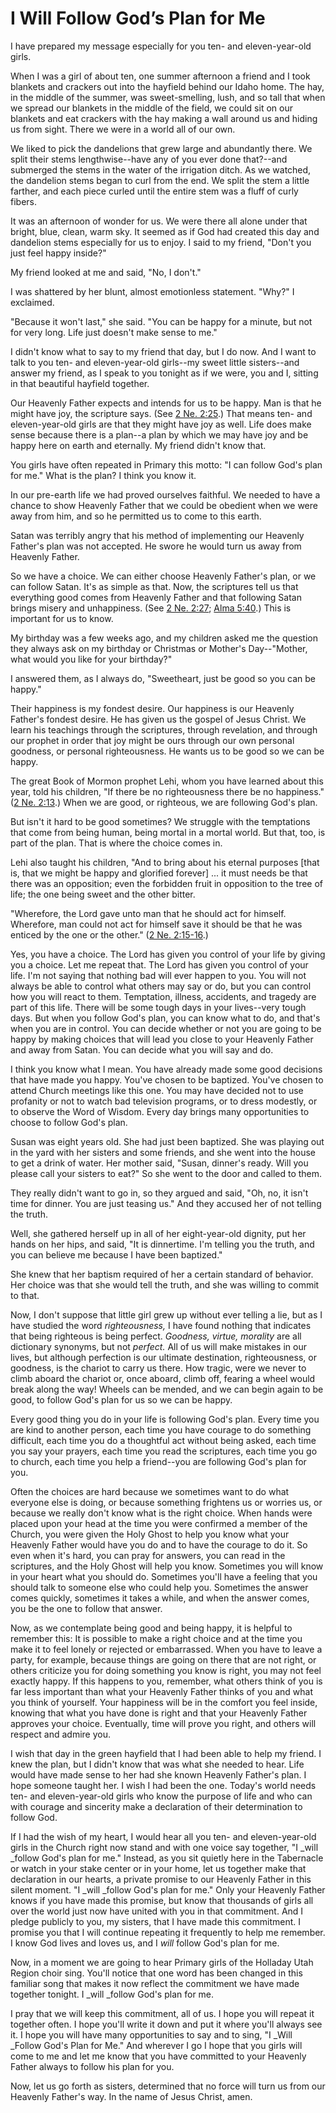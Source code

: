 # I Will Follow God’s Plan for Me

I have prepared my message especially for you ten- and eleven-year-old girls.

When I was a girl of about ten, one summer afternoon a friend and I took
blankets and crackers out into the hayfield behind our Idaho home. The hay, in
the middle of the summer, was sweet-smelling, lush, and so tall that when we
spread our blankets in the middle of the field, we could sit on our blankets
and eat crackers with the hay making a wall around us and hiding us from
sight. There we were in a world all of our own.

We liked to pick the dandelions that grew large and abundantly there. We split
their stems lengthwise--have any of you ever done that?--and submerged the
stems in the water of the irrigation ditch. As we watched, the dandelion stems
began to curl from the end. We split the stem a little farther, and each piece
curled until the entire stem was a fluff of curly fibers.

It was an afternoon of wonder for us. We were there all alone under that
bright, blue, clean, warm sky. It seemed as if God had created this day and
dandelion stems especially for us to enjoy. I said to my friend, "Don't you
just feel happy inside?"

My friend looked at me and said, "No, I don't."

I was shattered by her blunt, almost emotionless statement. "Why?" I
exclaimed.

"Because it won't last," she said. "You can be happy for a minute, but not for
very long. Life just doesn't make sense to me."

I didn't know what to say to my friend that day, but I do now. And I want to
talk to you ten- and eleven-year-old girls--my sweet little sisters--and
answer my friend, as I speak to you tonight as if we were, you and I, sitting
in that beautiful hayfield together.

Our Heavenly Father expects and intends for us to be happy. Man is that he
might have joy, the scripture says. (See [2 Ne.
2:25](https://www.lds.org/scriptures/bofm/2-ne/2.25?lang=eng#24).) That means
ten- and eleven-year-old girls are that they might have joy as well. Life does
make sense because there is a plan--a plan by which we may have joy and be
happy here on earth and eternally. My friend didn't know that.

You girls have often repeated in Primary this motto: "I can follow God's plan
for me." What is the plan? I think you know it.

In our pre-earth life we had proved ourselves faithful. We needed to have a
chance to show Heavenly Father that we could be obedient when we were away
from him, and so he permitted us to come to this earth.

Satan was terribly angry that his method of implementing our Heavenly Father's
plan was not accepted. He swore he would turn us away from Heavenly Father.

So we have a choice. We can either choose Heavenly Father's plan, or we can
follow Satan. It's as simple as that. Now, the scriptures tell us that
everything good comes from Heavenly Father and that following Satan brings
misery and unhappiness. (See [2 Ne.
2:27](https://www.lds.org/scriptures/bofm/2-ne/2.27?lang=eng#26); [Alma
5:40](https://www.lds.org/scriptures/bofm/alma/5.40?lang=eng#39).) This is
important for us to know.

My birthday was a few weeks ago, and my children asked me the question they
always ask on my birthday or Christmas or Mother's Day--"Mother, what would
you like for your birthday?"

I answered them, as I always do, "Sweetheart, just be good so you can be
happy."

Their happiness is my fondest desire. Our happiness is our Heavenly Father's
fondest desire. He has given us the gospel of Jesus Christ. We learn his
teachings through the scriptures, through revelation, and through our prophet
in order that joy might be ours through our own personal goodness, or personal
righteousness. He wants us to be good so we can be happy.

The great Book of Mormon prophet Lehi, whom you have learned about this year,
told his children, "If there be no righteousness there be no happiness." ([2
Ne. 2:13](https://www.lds.org/scriptures/bofm/2-ne/2.13?lang=eng#12).) When we
are good, or righteous, we are following God's plan.

But isn't it hard to be good sometimes? We struggle with the temptations that
come from being human, being mortal in a mortal world. But that, too, is part
of the plan. That is where the choice comes in.

Lehi also taught his children, "And to bring about his eternal purposes [that
is, that we might be happy and glorified forever] ... it must needs be that
there was an opposition; even the forbidden fruit in opposition to the tree of
life; the one being sweet and the other bitter.

"Wherefore, the Lord gave unto man that he should act for himself. Wherefore,
man could not act for himself save it should be that he was enticed by the one
or the other." ([2 Ne.
2:15-16](https://www.lds.org/scriptures/bofm/2-ne/2.15-16?lang=eng#14).)

Yes, you have a choice. The Lord has given you control of your life by giving
you a choice. Let me repeat that. The Lord has given you control of your life.
I'm not saying that nothing bad will ever happen to you. You will not always
be able to control what others may say or do, but you can control how you will
react to them. Temptation, illness, accidents, and tragedy are part of this
life. There will be some tough days in your lives--very tough days. But when
you follow God's plan, you can know what to do, and that's when you are in
control. You can decide whether or not you are going to be happy by making
choices that will lead you close to your Heavenly Father and away from Satan.
You can decide what you will say and do.

I think you know what I mean. You have already made some good decisions that
have made you happy. You've chosen to be baptized. You've chosen to attend
Church meetings like this one. You may have decided not to use profanity or
not to watch bad television programs, or to dress modestly, or to observe the
Word of Wisdom. Every day brings many opportunities to choose to follow God's
plan.

Susan was eight years old. She had just been baptized. She was playing out in
the yard with her sisters and some friends, and she went into the house to get
a drink of water. Her mother said, "Susan, dinner's ready. Will you please
call your sisters to eat?" So she went to the door and called to them.

They really didn't want to go in, so they argued and said, "Oh, no, it isn't
time for dinner. You are just teasing us." And they accused her of not telling
the truth.

Well, she gathered herself up in all of her eight-year-old dignity, put her
hands on her hips, and said, "It is dinnertime. I'm telling you the truth, and
you can believe me because I have been baptized."

She knew that her baptism required of her a certain standard of behavior. Her
choice was that she would tell the truth, and she was willing to commit to
that.

Now, I don't suppose that little girl grew up without ever telling a lie, but
as I have studied the word _righteousness,_ I have found nothing that
indicates that being righteous is being perfect. _Goodness, virtue, morality_
are all dictionary synonyms, but not _perfect._ All of us will make mistakes
in our lives, but although perfection is our ultimate destination,
righteousness, or goodness, is the chariot to carry us there. How tragic, were
we never to climb aboard the chariot or, once aboard, climb off, fearing a
wheel would break along the way! Wheels can be mended, and we can begin again
to be good, to follow God's plan for us so we can be happy.

Every good thing you do in your life is following God's plan. Every time you
are kind to another person, each time you have courage to do something
difficult, each time you do a thoughtful act without being asked, each time
you say your prayers, each time you read the scriptures, each time you go to
church, each time you help a friend--you are following God's plan for you.

Often the choices are hard because we sometimes want to do what everyone else
is doing, or because something frightens us or worries us, or because we
really don't know what is the right choice. When hands were placed upon your
head at the time you were confirmed a member of the Church, you were given the
Holy Ghost to help you know what your Heavenly Father would have you do and to
have the courage to do it. So even when it's hard, you can pray for answers,
you can read in the scriptures, and the Holy Ghost will help you know.
Sometimes you will know in your heart what you should do. Sometimes you'll
have a feeling that you should talk to someone else who could help you.
Sometimes the answer comes quickly, sometimes it takes a while, and when the
answer comes, you be the one to follow that answer.

Now, as we contemplate being good and being happy, it is helpful to remember
this: It is possible to make a right choice and at the time you make it to
feel lonely or rejected or embarrassed. When you have to leave a party, for
example, because things are going on there that are not right, or others
criticize you for doing something you know is right, you may not feel exactly
happy. If this happens to you, remember, what others think of you is far less
important than what your Heavenly Father thinks of you and what you think of
yourself. Your happiness will be in the comfort you feel inside, knowing that
what you have done is right and that your Heavenly Father approves your
choice. Eventually, time will prove you right, and others will respect and
admire you.

I wish that day in the green hayfield that I had been able to help my friend.
I knew the plan, but I didn't know that was what she needed to hear. Life
would have made sense to her had she known Heavenly Father's plan. I hope
someone taught her. I wish I had been the one. Today's world needs ten- and
eleven-year-old girls who know the purpose of life and who can with courage
and sincerity make a declaration of their determination to follow God.

If I had the wish of my heart, I would hear all you ten- and eleven-year-old
girls in the Church right now stand and with one voice say together, "I _will
_follow God's plan for me." Instead, as you sit quietly here in the Tabernacle
or watch in your stake center or in your home, let us together make that
declaration in our hearts, a private promise to our Heavenly Father in this
silent moment. "I _will _follow God's plan for me." Only your Heavenly Father
knows if you have made this promise, but know that thousands of girls all over
the world just now have united with you in that commitment. And I pledge
publicly to you, my sisters, that I have made this commitment. I promise you
that I will continue repeating it frequently to help me remember. I know God
lives and loves us, and I _will_ follow God's plan for me.

Now, in a moment we are going to hear Primary girls of the Holladay Utah
Region choir sing. You'll notice that one word has been changed in this
familiar song that makes it now reflect the commitment we have made together
tonight. I _will _follow God's plan for me.

I pray that we will keep this commitment, all of us. I hope you will repeat it
together often. I hope you'll write it down and put it where you'll always see
it. I hope you will have many opportunities to say and to sing, "I _Will
_Follow God's Plan for Me." And wherever I go I hope that you girls will come
to me and let me know that you have committed to your Heavenly Father always
to follow his plan for you.

Now, let us go forth as sisters, determined that no force will turn us from
our Heavenly Father's way. In the name of Jesus Christ, amen.

